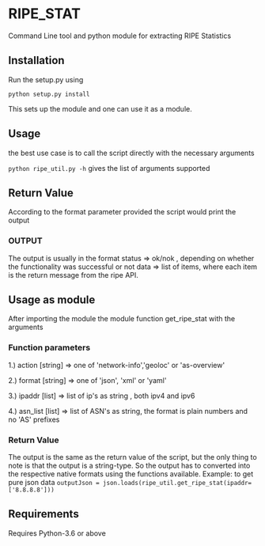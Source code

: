 # RIPE_STAT
Command Line tool and python module for extracting RIPE Statistics

## Installation
Run the setup.py using

`python setup.py install`

This sets up the module and one can use it as a module.

## Usage
the best use case is to call the script directly  with the necessary arguments

`python ripe_util.py -h`  gives the list of arguments supported 

## Return Value
According to the format parameter provided the script would print the output

### OUTPUT
The output is usually in the format
status => ok/nok , depending on whether the functionality was successful or not
data => list of items, where each item is the return message from the ripe API. 

## Usage as module
After importing the module the module function get_ripe_stat with the arguments

### Function parameters
1.) action [string] => one of 'network-info','geoloc' or 'as-overview'

2.) format [string] => one of 'json', 'xml' or 'yaml'

3.) ipaddr [list] => list of ip's as string , both ipv4 and ipv6

4.) asn_list [list] => list of ASN's as string, the format is plain numbers and no 'AS' prefixes

### Return Value
The output is the same as the return value of the script, but the only thing to note is that the output 
is a string-type. So the output has to converted into the respective native formats using the functions available.
Example: to get pure json data
`outputJson = json.loads(ripe_util.get_ripe_stat(ipaddr=['8.8.8.8']))`

## Requirements
Requires Python-3.6 or above
